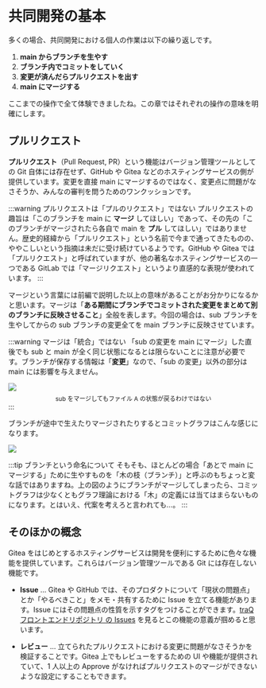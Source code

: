 # 共同開発の基本

多くの場合、共同開発における個人の作業は以下の繰り返しです。

1. **main からブランチを生やす**
2. **ブランチ内でコミットをしていく**
3. **変更が済んだらプルリクエストを出す**
4. **main にマージする**

ここまでの操作で全て体験できましたね。この章ではそれぞれの操作の意味を明確にします。

## プルリクエスト

**プルリクエスト**（Pull Request, PR）という機能はバージョン管理ツールとしての Git 自体には存在せず、GitHub や Gitea などのホスティングサービスの側が提供しています。変更を直接 main にマージするのではなく、変更点に問題がなさそうか、みんなの審判を問うためのワンクッションです。

:::warning プルリクエストは「プルのリクエスト」ではない
プルリクエストの趣旨は「このブランチを main に **マージ** してほしい」であって、その先の「このブランチがマージされたら各自で main を **プル** してほしい」ではありません。歴史的経緯から「プルリクエスト」という名前で今まで通ってきたものの、ややこしいという指摘は未だに受け続けているようです。GitHub や Gitea では「プルリクエスト」と呼ばれていますが、他の著名なホスティングサービスの一つである GitLab では「マージリクエスト」というより直感的な表現が使われています。
:::

マージという言葉には前編で説明した以上の意味があることがお分かりになるかと思います。マージは「**ある期間にブランチでコミットされた変更をまとめて別のブランチに反映させること**」全般を表します。今回の場合は、sub ブランチを生やしてからの sub ブランチの変更全てを main ブランチに反映させています。

:::warning マージは「統合」ではない
「sub の変更を main にマージ」した直後でも sub と main が全く同じ状態になるとは限らないことに注意が必要です。ブランチが保存する情報は「**変更**」なので、「sub の変更」以外の部分は main には影響を与えません。

![](https://md.trap.jp/uploads/upload_8b27e59a114f984bf7c41d456dc95b40.png)
<p style="font-size: 12px; text-align: center; margin: -8px 0 0 0">sub をマージしてもファイル A の状態が戻るわけではない</p>
:::

ブランチが途中で生えたりマージされたりするとコミットグラフはこんな感じになります。

![](https://md.trap.jp/uploads/upload_8354df7754459cfd08b0e67b333e8b19.png)

:::tip ブランチという命名について
そもそも、ほとんどの場合「あとで main にマージする」ために生やすものを「木の枝（ブランチ）」と呼ぶのもちょっと変な話ではありますね。上の図のようにブランチがマージしてしまったら、コミットグラフは少なくともグラフ理論における「木」の定義には当てはまらないものになります。とはいえ、代案を考えろと言われても…。
:::

## そのほかの概念

Gitea をはじめとするホスティングサービスは開発を便利にするために色々な機能を提供しています。これらはバージョン管理ツールである Git には存在しない機能です。

- **Issue** ... Gitea や GitHub では、そのプロダクトについて「現状の問題点」とか「やるべきこと」をメモ・共有するために Issue を立てる機能があります。Issue にはその問題点の性質を示すタグをつけることができます。[traQ フロントエンドリポジトリ の Issues](https://github.com/traPtitech/traQ_S-UI/issues) を見るとこの機能の意義が掴めると思います。

- **レビュー** ... 立てられたプルリクエストにおける変更に問題がなさそうかを検証することです。Gitea 上でもレビューをするための UI や機能が提供されていて、1 人以上の Approve がなければプルリクエストのマージができないような設定にすることもできます。